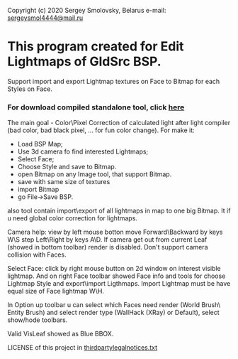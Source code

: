 Copyright (c) 2020 Sergey Smolovsky, Belarus
e-mail: sergeysmol4444@mail.ru

# This program created for Edit Lightmaps of GldSrc BSP. 
Support import and export Lightmap textures on Face to Bitmap for each Styles on Face. 

### For download compiled standalone tool, click [here](https://github.com/Sergey-KoRJiK/GldSrcBSPditor/raw/master/GoldSrcViewer.exe)

The main goal - Color\Pixel Correction of calculated light after light compiler
(bad color, bad black pixel, ... for fun color change). 
For make it:
 - Load BSP Map;
 - Use 3d camera fo find interested Lightmaps;
 - Select Face;
 - Choose Style and save to Bitmap.
 - open Bitmap on any Image tool, that support Bitmap.
 - save with same size of textures
 - import Bitmap
 - go File->Save BSP.
 
also tool contain import\export of all lightmaps in map to one big Bitmap.
It if u need global color correction for lightmaps.
 
Camera help:
view by left mouse botton
move Forward\Backward by keys W\S
step Left\Right by keys A\D.
If camera get out from current Leaf (showed in bottom toolbar)
render is disabled. 
Don't support camera collision with Faces.

Select Face: click by right mouse button on 2d window on interest 
visible lightmap. And on right Face toolbar showed Face info and
tools for choose Lightmap Style and export\import Ligthmaps.
Import Lightmap must be have equal size of Face lightmap W\H.

In Option up toolbar u can select which Faces need render 
(World Brush\ Entity Brush) and select
render type (WallHack (XRay) or Default), select show/hode toolbars.

Valid VisLeaf showed as Blue BBOX.

LICENSE of this project in [thirdpartylegalnotices.txt](https://github.com/Sergey-KoRJiK/GldSrcBSPditor/blob/master/LICENSES/thirdpartylegalnotices.txt) 
